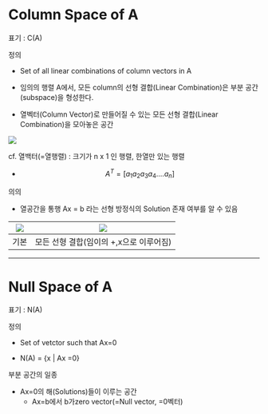# Column Space of A 

표기 : C(A)

정의
- Set of all linear combinations of column vectors in A
- 임의의 행렬 A에서, 모든 column의 선형 결합(Linear Combination)은 부분 공간(subspace)을 형성한다. 

- 열벡터(Column Vector)로 만들어질 수 있는 모든 선형 결합(Linear Combination)을 모아놓은 공간

![](http://cfile10.uf.tistory.com/image/24278237550B9C67058A76)

cf. 열백터(=열행렬) : 크기가 n x 1 인 행렬, 한열만 있는 행렬 
- $$A^T = [a_1 a_2 a_3 a_4 ....a_n] $$

의의
- 열공간을 통행 Ax = b 라는 선형 방정식의 Solution 존재 여부를 알 수 있음

|![](http://cfile21.uf.tistory.com/image/26736144585E8B0A142287)|![](http://cfile28.uf.tistory.com/image/274ECC36585E93B61062DA)|
|-|-|
|기본|모든 선형 결합(임이의 +,x으로 이루어짐)


---

# Null Space of A 

표기 : N(A)

정의 
- Set of vetctor such that Ax=0

- N(A) = {x | Ax =0}

부분 공간의 일종 
- Ax=0의 해(Solutions)들이 이루는 공간
    - Ax=b에서 b가zero vector(=Null vector, =0벡터)
